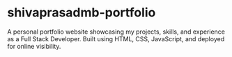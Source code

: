 # shivaprasadmb-portfolio
A personal portfolio website showcasing my projects, skills, and experience as a Full Stack Developer. Built using HTML, CSS, JavaScript, and deployed for online visibility.
